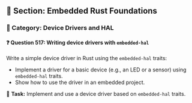## 📘 Section: Embedded Rust Foundations  
### 🔹 Category: Device Drivers and HAL  
#### ❓ Question 517: Writing device drivers with `embedded-hal`

Write a simple device driver in Rust using the `embedded-hal` traits:

- Implement a driver for a basic device (e.g., an LED or a sensor) using `embedded-hal` traits.
- Show how to use the driver in an embedded project.

🔧 **Task:** Implement and use a device driver based on `embedded-hal` traits.
